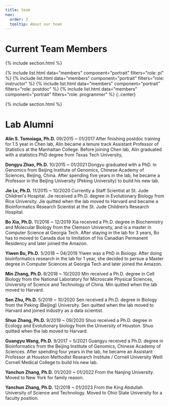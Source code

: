 ```yaml
---
title: team
nav:
  order: 3
  tooltip: About our team
---
```


# <i class="fas fa-users"></i>Current Team Members

{% include section.html %}

{%
  include list.html
  data="members"
  component="portrait"
  filters="role: pi"
%}
{%
  include list.html
  data="members"
  component="portrait"
  filters="role: instructor"
%}
{%
  include list.html
  data="members"
  component="portrait"
  filters="role: postdoc"
%}
{%
  include list.html
  data="members"
  component="portrait"
  filters="role: programmer"
%}
{:.center}


{% include section.html %}

# <i class="fas fa-users"></i>Lab Alumni

**Alin S. Tomoiaga, Ph.D.**
09/2015 ~ 01/2017 
After finishing postdoc training for 1.5 year in Chen lab, Alin became a tenure track Assistant Professor of Statistics at the Manhattan College. Before joining Chen lab, Alin graduated with a statistics PhD degree from Texas Tech University,

**Dongyu Zhao, Ph.D.**
10/2015 ~ 01/2021 
Dongyu graduated with a PhD. in Genomics from Beijing Institute of Genomics, Chinese Academy of Sciences, Beijing, China. After spending five years in the lab, he became a Professor in the Beijing University (Peking University) to build his new lab.

**Jie Lv, Ph.D.**
11/2015 ~ 10/2020 
Currently a Staff Scientist at St. Jude Children's Hospital. Jie received a Ph.D. degree in Evolutionary Biology from Rice University. Jie quitted when the lab moved to Harvard and became a Bioinformatics Research Scientist at the St. Jude Children’s Research Hospital.

**Bo Xia, Ph.D.**
11/2016 ~ 12/2019 
Xia received a Ph.D. degree in Biochemistry and Molecular Biology from the Clemson University, and is a master in Computer Science at Georgia Tech. After staying in the lab for 3 years, Bo has to moved to Canada due to limitation of his Canadian Permanent Residency and later joined the Amazon.

**Yiwen Bu, Ph.D.**
5/2018 ~ 04/2019 
Yiwen was a PhD in Biology. After doing bioinformatics research in the lab for 1 year, she decided to persue a Master degree in Computer Sciences at Georgia Tech and later joined the Amazon.

**Min Zhang, Ph.D.**
8/2018 ~ 10/2020 
Min received a Ph.D. degree in Cell Biology from the National Laboratory for Microscale Physical Sciences, University of Science and Technology of China. Min quitted when the lab moved to Harvard.

**Sen Zhu, Ph.D.**
5/2019 ~ 10/2020 
Sen received a Ph.D. degree in Biology from the Peking (Beijing) University. Sen quitted when the lab moved to Harvard and joined industry as a data scientist.

**Shuo Zhang, Ph.D.**
9/2019 ~ 09/2020 
Shuo received a Ph.D. degree in Ecology and Evolutionary biology from the University of Houston. Shuo quitted when the lab moved to Harvard.

**Guangyu Wang, Ph.D.**
9/2017 ~ 5/2021 
Guangyu received a Ph.D. degree in Bioinformatics from the Beijing Institute of Genomics, Chinese Academy of Sciences. After spending four years in the lab, he became an Assistant Professor at Houston Methodist Research Institute / Cornell University Weill Cornell Medical College to build his new lab.

**Yanchun Zhang, Ph.D.**
01/2020 ~ 01/2022 
From the Nanjing University. Moved to New York for family reason.

**Yanchun Zhang, Ph.D.**
12/2018 ~ 01/2023
From the King Abdullah University of Science and Technology. Moved to Ohio State University for a faculty position.
